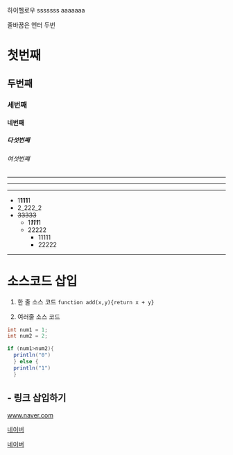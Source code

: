 하이헬로우
sssssss
aaaaaaa

줄바꿈은 엔터 두번

# 첫번째

## 두번째
### 세번째
#### 네번째
##### 다섯번째
###### 여섯번쨰

---
---
***


- 1**111**1
- 2_222_2
- ~~33333~~
  + 1***111***1
  + 22222
    - 11111
    - 22222


***
  
  
# 소스코드 삽입

1. 한 줄 소스 코드 `function add(x,y){return x + y}`

2. 여러줄 소스 코드
```java
int num1 = 1;
int num2 = 2;

if (num1>num2){
  println("0")
  } else {
  println("1")
  }
```

## - 링크 삽입하기
  
  www.naver.com
  
  [네이버](www.naver.com)
  
  [네이버](www.naver.com,"네이버")
